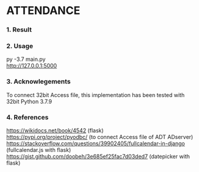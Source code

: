 # ATTENDANCE
### 1. Result
### 2. Usage
py -3.7 main.py <br>
http://127.0.0.1:5000
### 3. Acknowlegements
To connect 32bit Access file, this implementation has been tested with 32bit Python 3.7.9 <br>
### 4. References
https://wikidocs.net/book/4542 (flask)<br>
https://pypi.org/project/pyodbc/ (to connect Access file of ADT ADserver) <br>
https://stackoverflow.com/questions/39902405/fullcalendar-in-django (fullcalendar.js with flask) <br>
https://gist.github.com/doobeh/3e685ef25fac7d03ded7 (datepicker with flask)
